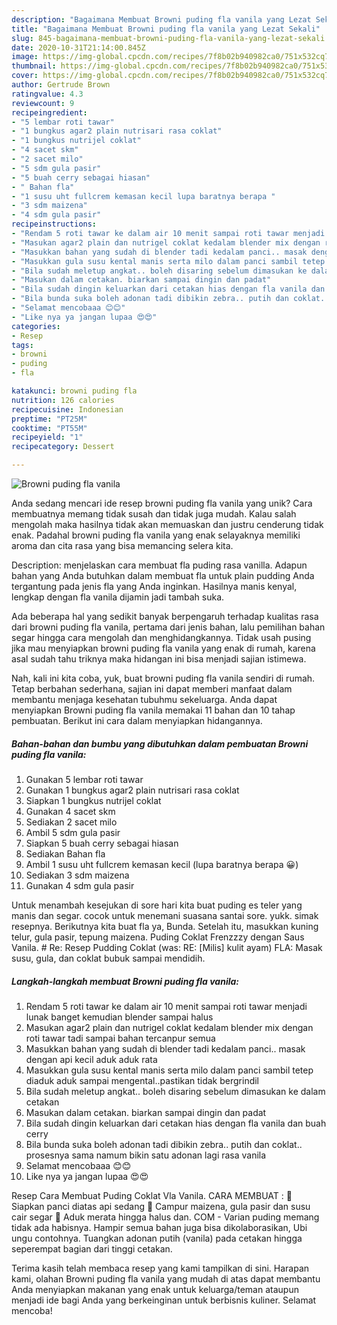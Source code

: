 ```yaml
---
description: "Bagaimana Membuat Browni puding fla vanila yang Lezat Sekali"
title: "Bagaimana Membuat Browni puding fla vanila yang Lezat Sekali"
slug: 845-bagaimana-membuat-browni-puding-fla-vanila-yang-lezat-sekali
date: 2020-10-31T21:14:00.845Z
image: https://img-global.cpcdn.com/recipes/7f8b02b940982ca0/751x532cq70/browni-puding-fla-vanila-foto-resep-utama.jpg
thumbnail: https://img-global.cpcdn.com/recipes/7f8b02b940982ca0/751x532cq70/browni-puding-fla-vanila-foto-resep-utama.jpg
cover: https://img-global.cpcdn.com/recipes/7f8b02b940982ca0/751x532cq70/browni-puding-fla-vanila-foto-resep-utama.jpg
author: Gertrude Brown
ratingvalue: 4.3
reviewcount: 9
recipeingredient:
- "5 lembar roti tawar"
- "1 bungkus agar2 plain nutrisari rasa coklat"
- "1 bungkus nutrijel coklat"
- "4 sacet skm"
- "2 sacet milo"
- "5 sdm gula pasir"
- "5 buah cerry sebagai hiasan"
- " Bahan fla"
- "1 susu uht fullcrem kemasan kecil lupa baratnya berapa "
- "3 sdm maizena"
- "4 sdm gula pasir"
recipeinstructions:
- "Rendam 5 roti tawar ke dalam air 10 menit sampai roti tawar menjadi lunak banget kemudian blender sampai halus"
- "Masukan agar2 plain dan nutrigel coklat kedalam blender mix dengan roti tawar tadi sampai bahan tercanpur semua"
- "Masukkan bahan yang sudah di blender tadi kedalam panci.. masak dengan api kecil aduk aduk rata"
- "Masukkan gula susu kental manis serta milo dalam panci sambil tetep diaduk aduk sampai mengental..pastikan tidak bergrindil"
- "Bila sudah meletup angkat.. boleh disaring sebelum dimasukan ke dalam cetakan"
- "Masukan dalam cetakan. biarkan sampai dingin dan padat"
- "Bila sudah dingin keluarkan dari cetakan hias dengan fla vanila dan buah cerry"
- "Bila bunda suka boleh adonan tadi dibikin zebra.. putih dan coklat.. prosesnya sama namum bikin satu adonan lagi rasa vanila"
- "Selamat mencobaaa 😊😊"
- "Like nya ya jangan lupaa 😍😍"
categories:
- Resep
tags:
- browni
- puding
- fla

katakunci: browni puding fla 
nutrition: 126 calories
recipecuisine: Indonesian
preptime: "PT25M"
cooktime: "PT55M"
recipeyield: "1"
recipecategory: Dessert

---
```



![Browni puding fla vanila](https://img-global.cpcdn.com/recipes/7f8b02b940982ca0/751x532cq70/browni-puding-fla-vanila-foto-resep-utama.jpg)

Anda sedang mencari ide resep browni puding fla vanila yang unik? Cara membuatnya memang tidak susah dan tidak juga mudah. Kalau salah mengolah maka hasilnya tidak akan memuaskan dan justru cenderung tidak enak. Padahal browni puding fla vanila yang enak selayaknya memiliki aroma dan cita rasa yang bisa memancing selera kita.

Description: menjelaskan cara membuat fla puding rasa vanilla. Adapun bahan yang Anda butuhkan dalam membuat fla untuk plain pudding Anda tergantung pada jenis fla yang Anda inginkan. Hasilnya manis kenyal, lengkap dengan fla vanila dijamin jadi tambah suka.

Ada beberapa hal yang sedikit banyak berpengaruh terhadap kualitas rasa dari browni puding fla vanila, pertama dari jenis bahan, lalu pemilihan bahan segar hingga cara mengolah dan menghidangkannya. Tidak usah pusing jika mau menyiapkan browni puding fla vanila yang enak di rumah, karena asal sudah tahu triknya maka hidangan ini bisa menjadi sajian istimewa.


Nah, kali ini kita coba, yuk, buat browni puding fla vanila sendiri di rumah. Tetap berbahan sederhana, sajian ini dapat memberi manfaat dalam membantu menjaga kesehatan tubuhmu sekeluarga. Anda dapat menyiapkan Browni puding fla vanila memakai 11 bahan dan 10 tahap pembuatan. Berikut ini cara dalam menyiapkan hidangannya.

<!--inarticleads1-->

##### Bahan-bahan dan bumbu yang dibutuhkan dalam pembuatan Browni puding fla vanila:

1. Gunakan 5 lembar roti tawar
1. Gunakan 1 bungkus agar2 plain nutrisari rasa coklat
1. Siapkan 1 bungkus nutrijel coklat
1. Gunakan 4 sacet skm
1. Sediakan 2 sacet milo
1. Ambil 5 sdm gula pasir
1. Siapkan 5 buah cerry sebagai hiasan
1. Sediakan  Bahan fla
1. Ambil 1 susu uht fullcrem kemasan kecil (lupa baratnya berapa 😀)
1. Sediakan 3 sdm maizena
1. Gunakan 4 sdm gula pasir


Untuk menambah kesejukan di sore hari kita buat puding es teler yang manis dan segar. cocok untuk menemani suasana santai sore. yukk. simak resepnya. Berikutnya kita buat fla ya, Bunda. Setelah itu, masukkan kuning telur, gula pasir, tepung maizena. Puding Coklat Frenzzzy dengan Saus Vanila. # Re: Resep Pudding Coklat (was: RE: [Milis] kulit ayam) FLA: Masak susu, gula, dan coklat bubuk sampai mendidih. 

<!--inarticleads2-->

##### Langkah-langkah membuat Browni puding fla vanila:

1. Rendam 5 roti tawar ke dalam air 10 menit sampai roti tawar menjadi lunak banget kemudian blender sampai halus
1. Masukan agar2 plain dan nutrigel coklat kedalam blender mix dengan roti tawar tadi sampai bahan tercanpur semua
1. Masukkan bahan yang sudah di blender tadi kedalam panci.. masak dengan api kecil aduk aduk rata
1. Masukkan gula susu kental manis serta milo dalam panci sambil tetep diaduk aduk sampai mengental..pastikan tidak bergrindil
1. Bila sudah meletup angkat.. boleh disaring sebelum dimasukan ke dalam cetakan
1. Masukan dalam cetakan. biarkan sampai dingin dan padat
1. Bila sudah dingin keluarkan dari cetakan hias dengan fla vanila dan buah cerry
1. Bila bunda suka boleh adonan tadi dibikin zebra.. putih dan coklat.. prosesnya sama namum bikin satu adonan lagi rasa vanila
1. Selamat mencobaaa 😊😊
1. Like nya ya jangan lupaa 😍😍


Resep Cara Membuat Puding Coklat Vla Vanila. CARA MEMBUAT :  Siapkan panci diatas api sedang  Campur maizena, gula pasir dan susu cair segar  Aduk merata hingga halus dan. COM - Varian puding memang tidak ada habisnya. Hampir semua bahan juga bisa dikolaborasikan, Ubi ungu contohnya. Tuangkan adonan putih (vanila) pada cetakan hingga seperempat bagian dari tinggi cetakan. 

Terima kasih telah membaca resep yang kami tampilkan di sini. Harapan kami, olahan Browni puding fla vanila yang mudah di atas dapat membantu Anda menyiapkan makanan yang enak untuk keluarga/teman ataupun menjadi ide bagi Anda yang berkeinginan untuk berbisnis kuliner. Selamat mencoba!
